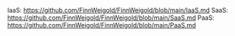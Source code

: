 IaaS: https://github.com/FinnWeigold/FinnWeigold/blob/main/IaaS.md
SaaS: https://github.com/FinnWeigold/FinnWeigold/blob/main/SaaS.md
PaaS: https://github.com/FinnWeigold/FinnWeigold/blob/main/PaaS.md

